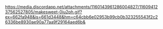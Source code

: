 https://media.discordapp.net/attachments/1160143961286004827/1160941237562527805/makesweet-0iu2ph.gif?ex=662fa948&is=661d3448&hm=c64cbb6e02953b99cb0b323255543f2c26336be8930ae90a77aa9f29164aed6b&
